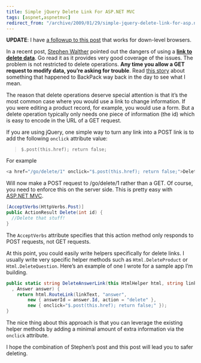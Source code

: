 ```yaml
---
title: Simple jQuery Delete Link For ASP.NET MVC
tags: [aspnet,aspnetmvc]
redirect_from: "/archive/2009/01/29/simple-jquery-delete-link-for-asp.net-mvc.aspx/"
---
```


**UPDATE**: I have [a followup to this
post](https://haacked.com/archive/2009/01/30/delete-link-with-downlevel-support.aspx "Delete Link with Downlevel Support")
that works for down-level browsers.

In a recent post, [Stephen
Walther](http://stephenwalther.com/blog/ "Stephen Walther") pointed out
the dangers of using a [**link to delete
data**](http://stephenwalther.com/blog/archive/2009/01/21/asp.net-mvc-tip-46-ndash-donrsquot-use-delete-links-because.aspx "Don't use Delete Links").
Go read it as it provides very good coverage of the issues. The problem
is not restricted to delete operations. **Any time you allow a GET
request to modify data, you’re asking for trouble**. Read [this
story](http://radar.oreilly.com/archives/2005/05/google-web-acce-1.html "Google Web Accelerator considered overzealous")
about something that happened to BackPack way back in the day to see
what I mean.

The reason that delete operations deserve special attention is that it’s
the most common case where you would use a link to change information.
If you were editing a product record, for example, you would use a form.
But a delete operation typically only needs one piece of information
(the id) which is easy to encode in the URL of a GET request.

If you are using jQuery, one simple way to turn any link into a POST
link is to add the following `onclick` attribute value:

> `$.post(this.href); return false;`

For example

```csharp
<a href="/go/delete/1" onclick="$.post(this.href); return false;">Delete</a>
```

Will now make a POST request to /go/delete/1 rather than a GET. Of
course, you need to enforce this on the server side. This is pretty easy
with [ASP.NET MVC](http://asp.net/mvc "ASP.NET MVC Website").

```csharp
[AcceptVerbs(HttpVerbs.Post)]
public ActionResult Delete(int id) {
  //Delete that stuff!
}
```

The `AcceptVerbs` attribute specifies that this action method only
responds to POST requests, not GET requests.

At this point, you could easily write helpers specifically for delete
links. I usually write very specific helper methods such as
`Html.DeleteProduct` or `Html.DeleteQuestion`. Here’s an example of one
I wrote for a sample app I’m building.

```csharp
public static string DeleteAnswerLink(this HtmlHelper html, string linkText
  , Answer answer) {
    return html.RouteLink(linkText, "answer",
        new { answerId = answer.Id, action = "delete" }, 
        new { onclick="$.post(this.href); return false;" });
}
```

The nice thing about this approach is that you can leverage the existing
helper methods by adding a minimal amount of extra information via the
`onclick` attribute.

I hope the combination of Stephen’s post and this post will lead you to
safer deleting.

